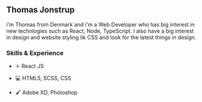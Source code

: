 ## Thomas Jonstrup
i'm Thomas from Denmark and i'm a Web Developer who has big interest in new technlogies such as React, Node, TypeScript. I also have a big interest in design and website styling lik CSS and look for the latest things in design.

### Skills & Experience

- :atom_symbol: React JS

- :computer: HTML5, SCSS, CSS

- :paintbrush: Adobe XD, Photoshop

<!--
**thomasjonstrup/thomasjonstrup** is a ✨ _special_ ✨ repository because its `README.md` (this file) appears on your GitHub profile.

Here are some ideas to get you started:

- 🔭 I’m currently working on ...
- 🌱 I’m currently learning ...
- 👯 I’m looking to collaborate on ...
- 🤔 I’m looking for help with ...
- 💬 Ask me about ...
- 📫 How to reach me: ...
- 😄 Pronouns: ...
- ⚡ Fun fact: ...
-->
